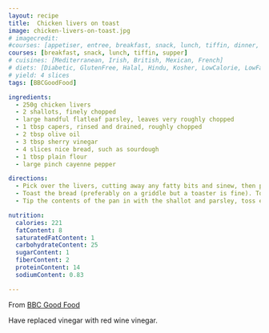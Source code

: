 ```yaml
---
layout: recipe
title:  Chicken livers on toast
image: chicken-livers-on-toast.jpg
# imagecredit:
#courses: [appetiser, entree, breakfast, snack, lunch, tiffin, dinner, supper]
courses: [breakfast, snack, lunch, tiffin, supper]
# cuisines: [Mediterranean, Irish, British, Mexican, French]
# diets: [Diabetic, GlutenFree, Halal, Hindu, Kosher, LowCalorie, LowFat, LowLactose, LowSalt, Vegan, Vegetarian]
# yield: 4 slices
tags: [BBCGoodFood]

ingredients:
  - 250g chicken livers
  - 2 shallots, finely chopped
  - large handful flatleaf parsley, leaves very roughly chopped
  - 1 tbsp capers, rinsed and drained, roughly chopped
  - 2 tbsp olive oil
  - 3 tbsp sherry vinegar
  - 4 slices nice bread, such as sourdough
  - 1 tbsp plain flour
  - large pinch cayenne pepper

directions:
  - Pick over the livers, cutting away any fatty bits and sinew, then pat the livers dry. Place the shallot, parsley and capers into a bowl and drizzle with half the olive oil and 1 tbsp of the Sherry vinegar.
  - Toast the bread (preferably on a griddle but a toaster is fine). Toss the livers in the flour and cayenne pepper, and season generously with salt and pepper. Heat the rest of the oil in a frying pan and fry the livers over a really high heat for 4-5 mins until brown and crisp on the outside and cooked, but still a little pink in the middle. Splash remaining vinegar into the pan and bubble down for 1 min.
  - Tip the contents of the pan in with the shallot and parsley, toss everything together, season to taste, then pile onto the toasted bread. Season with a little crunchy sea salt and serve.

nutrition:
  calories: 221
  fatContent: 8
  saturatedFatContent: 1
  carbohydrateContent: 25
  sugarContent: 1
  fiberContent: 2
  proteinContent: 14
  sodiumContent: 0.83

---
```

From [BBC Good Food](https://www.bbcgoodfood.com/recipes/chicken-livers-toast)

Have replaced vinegar with red wine vinegar.
